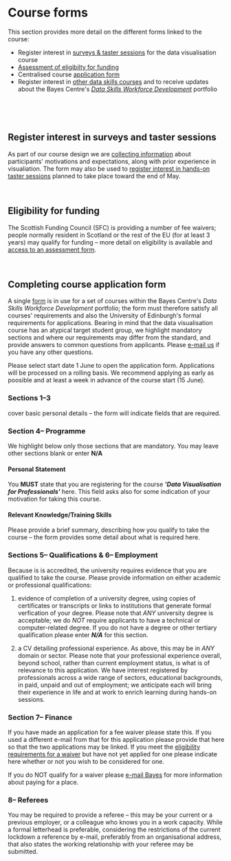 # Course forms

This section provides more detail on the different forms linked to the course:
  
  * Register interest in [surveys & taster sessions](https://forms.gle/4Z6wTZkoHMsNL5Yu5) for the data visualisation course
  * [Assessment of eligibilty for funding](https://www.ed.ac.uk/bayes/about-us/our-work/education/workforce-development/eligibility-funding)
  * Centralised course [application form](https://www.ed.ac.uk/bayes/about-us/our-work/education/workforce-development/how-to-apply)
  * Register interest in [other data skills courses](https://www.ed.ac.uk/bayes/about-us/our-work/education/workforce-development/courses/data-visualisation/register-your-interest) and to receive updates about the Bayes Centre's [*Data Skills Workforce Development*](https://www.ed.ac.uk/bayes/about-us/our-work/education/workforce-development) portfolio
<p>&nbsp;</p>
<p>&nbsp;</p>

## Register interest in surveys and taster sessions

As part of our course design we are [collecting information](https://forms.gle/4Z6wTZkoHMsNL5Yu5) about participants' motivations and expectations, along with prior experience in visualiation. The form may also be used to [register interest in hands-on taster sessions](https://forms.gle/4Z6wTZkoHMsNL5Yu5) planned to take place toward the end of May.
<p>&nbsp;</p>

## Eligibility for funding

The Scottish Funding Council (SFC) is providing a number of fee waivers; people normally resident in Scotland or the rest of the EU (for at least 3 years) may qualify for funding &ndash; more detail on eligibility is available and [access to an assessment form](https://www.ed.ac.uk/bayes/about-us/our-work/education/workforce-development/eligibility-funding).
<p>&nbsp;</p>

## Completing course application form

A single [form](https://www.ed.ac.uk/bayes/about-us/our-work/education/workforce-development/how-to-apply) is in use for a set of courses within the Bayes Centre's *Data Skills Workforce Development* portfolio; the form must therefore satisfy all courses' requirements and also the University of Edinburgh's formal requirements for applications. Bearing in mind that the data visualisation course has an atypical target student group, we highlight mandatory sections and where our requirements may differ from the standard, and provide answers to common questions from applicants. Please [e-mail us](mailto:datavisonline@gmail.com) if you have any other questions. 

Please select start date 1 June to open the application form. Applications will be processed on a rolling basis. We recommend applying as early as poosible and at least a week in advance of the course start (15 June).


### Sections 1&ndash;3 
cover basic personal details &ndash; the form will indicate fields that are required. 

### Section 4&ndash; Programme 

We highlight below only those sections that are mandatory. You may leave other sections blank or enter **N/A** 

<h4>Personal Statement</h4>

You **MUST** state that you are registering for the course ***'Data Visualisation for Professionals'*** here. This field asks also for some indication of your motivation for taking this
course. 

<h4>Relevant Knowledge/Training Skills</h4>

Please provide a brief summary, describing how you qualify to take the course &ndash; the form provides some detail about what is required here.


### Sections 5&ndash; Qualifications &amp; 6&ndash; Employment

Because is is accredited, the university requires evidence that you are qualified to take the course. Please provide information on either academic or professional qualifications:

1. evidence of completion of a university degree, using copies of certificates or transcripts or links to institutions that generate formal verfication of your degree. Please note that *ANY* university degree is acceptable; we do *NOT* require applicants to have a technical or computer-related degree. 
If you do not have a degree or other tertiary qualification please enter ***N/A*** for this section. 

2. a CV detailing professional experience. As above, this may be in *ANY* domain or sector. Please note that your professional experience overall, beyond school, rather than current employment status, is what is of relevance to this application. We have interest registered by professionals across a wide range of sectors, educational backgrounds, in paid, unpaid and out of employment; we anticipate each will bring their experience in life and at work to enrich learning during hands-on sessions. 


### Section 7&ndash; Finance

If you have made an application for a fee waiver please state this. If you used a different e-mail from that for this application please provide that here so that the two applications may be linked. 
If you meet the [eligibility requirements for a waiver](https://www.ed.ac.uk/bayes/about-us/our-work/education/workforce-development/eligibility-funding) but have not yet applied for one please indicate here whether or not you wish to be considered for one. 

If you do NOT qualify for a waiver please [e-mail Bayes](mailto:bayes-training@ed.ac.uk) for more information about paying for a place.


### 8&ndash; Referees

You may be required to provide a referee &ndash; this may be your current or a previous employer, or a  colleague who knows you in a work capacity. While a formal letterhead is preferable, considering the restrictions of the current lockdown a reference by e-mail, preferably from an organisational address, that also states the working relationship with your referee may be submitted. 
